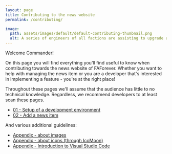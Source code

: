 ```yaml
---
layout: page
title: Contributing to the news website
permalink: /contributing/

image:
  path: assets/images/default/default-contributing-thumbnail.png
  alt: A series of engineers of all factions are assisting to upgrade a Cybran land factory.
---
```


Welcome Commander!

On this page you will find everything you'll find useful to know when contributing towards the news website of FAForever. Whether you want to help with managing the news item or you are a developer that's interested in implementing a feature - you're at the right place!

Throughout these pages we'll assume that the audience has little to no technical knowledge. Regardless, we recommend developers to at least scan these pages.

- [01 - Setup of a development environment](/contributing/01-setup)
- [02 - Add a news item](/contributing/02-add-a-news-item)
<!-- - [03 - Add a collections item](/contributing/03-add-a-collections-item) -->

And various additional guidelines:

- [Appendix - about images](/contributing/images-and-thumbnails)
- [Appendix - about icons (through IcoMoon)](/contributing/icomoon)
- [Appendix - Introduction to Visual Studio Code](/contributing/visual-studio-code)
